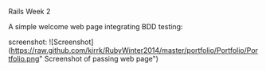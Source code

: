 
Rails Week 2

A simple welcome web page integrating BDD testing:

screenshot:
![Screenshot](https://raw.github.com/kirrk/RubyWinter2014/master/portfolio/Portfolio/Portfolio.png" Screenshot of passing web page")

